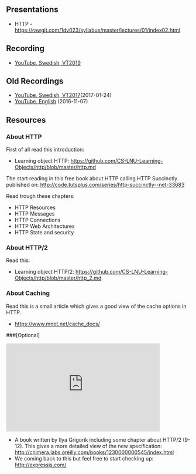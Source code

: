 ## Presentations
* HTTP - https://rawgit.com/1dv023/syllabus/master/lectures/01/index02.html

## Recording
* [YouTube, Swedish, VT2019](https://youtu.be/OEg61gBdvMk?t=889)

## Old Recordings
* [YouTube, Swedish, VT2017](https://youtu.be/TaI1kU2bxcM?t=326)(2017-01-24)
* [YouTube, English](https://youtu.be/hA-PaRr52Xc) (2016-11-07)


## Resources
### About HTTP

First of all read this introduction:
  * Learning object HTTP: https://github.com/CS-LNU-Learning-Objects/http/blob/master/http.md

The start reading in this free book about HTTP calling HTTP Succinctly published on:
http://code.tutsplus.com/series/http-succinctly--net-33683

Read trough these chapters:
* HTTP Resources
* HTTP Messages
* HTTP Connections
* HTTP Web Architectures
* HTTP State and security

### About HTTP/2
Read this:
* Learning object HTTP/2: https://github.com/CS-LNU-Learning-Objects/http/blob/master/http_2.md

### About Caching
Read this is a small article which gives a good view of the cache options in HTTP.
* https://www.mnot.net/cache_docs/

###[Optional]
<iframe width="420" height="240" src="https://www.youtube.com/embed/yURLTwZ3ehk" frameborder="0" allowfullscreen></iframe>

* A book written by Ilya Grigorik including some chapter about HTTP/2 (9-12). This gives a more detailed view of the new specification: http://chimera.labs.oreilly.com/books/1230000000545/index.html
* We coming back to this but feel free to start checking up: http://expressjs.com/
